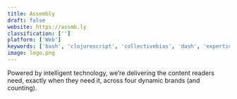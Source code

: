 ```yaml
---
title: Assembly
draft: false 
website: https://assmb.ly
classification: ['']
platform: ['Web']
keywords: ['bash', 'clojurescript', 'collectivebias', 'dash', 'experticity', 'gatsby', 'grouphigh', 'hypr', 'mention_✪_influencers_dashboard', 'publicfast', 'qoruz', 'quuu_promote', 'rebol', 'smarp', 'tcl', 'xtend', 'zoomph', 'inzpire.me']
image: logo.png
---
```

Powered by intelligent technology, we’re delivering the content readers need, exactly when they need it, across four dynamic brands (and counting).
